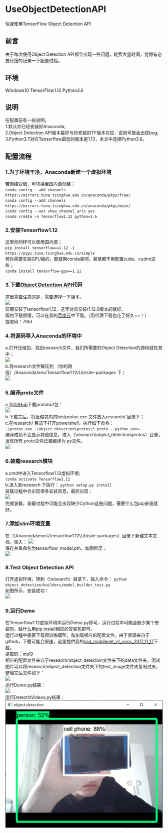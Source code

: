 # UseObjectDetectionAPI
快速使用TensorFlow Object Detection API

## 前言
由于每次使用Object Detection API都会出现一些问题，耗费大量时间，觉得有必要仔细的记录一下配置过程。

## 环境
Windows10
TensorFlow1.12
Python3.6

## 说明
在配置前有一些说明。  
1.默认你已经安装好Anaconda;  
2.Object Detection API版本最好与你安装的TF版本对应，否则可能会出现bug;  
3.Python3.7对应Tensorflow最低的版本是1.13，本文中选择Python3.6。

## 配置流程
### 1.为了环境干净，Anaconda新建一个虚拟环境  
若网络受限，可切换至国内源创建；  
`conda config --add channels https://mirrors.tuna.tsinghua.edu.cn/anaconda/pkgs/free/`  
`conda config --add channels https://mirrors.tuna.tsinghua.edu.cn/anaconda/pkgs/main/`  
`conda config --set show_channel_urls yes`  
`conda create -n Tensorflow1.12 python=3.6 ` 

### 2.安装Tensorflow1.12  
这里你同样可以使用国内源；  
`pip install tensorflow==1.12 -i https://pypi.tuna.tsinghua.edu.cn/simple`  
若你需要安装GPU版的，那就用conda装吧，甚至都不用配置cuda、cudnn这些；  
`conda install tensorflow-gpu==1.12`  

### 3.下载[Object Detection API](https://github.com/tensorflow/models)代码  
这里需要注意的是，需要选择一下版本。  
![](https://i.imgur.com/RvTyVfc.png)  
前面安装了tensorflow1.12，这里对应安装r1.12.0版本的就好。  
国内下载很慢，可以在我的[百度云](https://pan.baidu.com/s/1oGEjSt3j1vFm6bSf8CnIGA)中下载。（用代理下载也花了好久==！）  
提取码：79td  

### 4.将源码导入Anaconda的环境中  
a.打开压缩包，找到research文件，我们所需要的Object Detection的源码就在其中；  
![](https://i.imgur.com/6U3gveS.png)  
b.将research文件解压到 （你的路径）/Anaconda/env/Tensorflow1.12/Lib/site-packages 下；  
![](https://i.imgur.com/FvsbfAh.png)  

### 5.编译proto文件
a.到[GitHub](https://github.com/protocolbuffers/protobuf/releases/tag/v3.4.0)下载protobuf包：  
![](https://i.imgur.com/Bq0sh5w.png)  
b.下载完后，将压缩包内的bin/protoc.exe 文件放入research/ 目录下；  
c.在research/ 目录下打开powershell，执行如下命令：  
`.\protoc.exe .\object_detection\protos\*.proto --python_out=.`  
编译成功不会显示其他信息，进入（\research\object_detection\protos）目录，发现所有.proto文件已被编译为.py文件。  
![](https://i.imgur.com/ii1neyD.png)  
  
### 6.装载research模块
a.cmd中进入Tensorflow1.12虚拟环境;  
`conda activate Tensorflow1.12`  
b.进入到research 下执行：
`python setup.py install`  
装载过程中会出现很多安装信息，最后出现：  
![](https://i.imgur.com/ljc7BbY.png)  
完成装载，装载过程中可能会出现缺少Cython这些问题，需要什么包pip安装就好。  
  
### 7.添加slim环境变量
在（\Anaconda\envs\Tensorflow1.12\Lib\site-packages）目录下新建文本文档，输入：
![](https://i.imgur.com/rv3MEPr.png)  
保存并重命名为tensorflow_model.pth，如图所示：  
![](https://i.imgur.com/gQcG3u6.png)  
  
### 8.Test Object Detection API
打开虚拟环境，转到（\research）目录下，输入命令：
`python object_detection/builders/model_builder_test.py`  
如图所示，安装成功：  
![](https://i.imgur.com/DGngFsJ.png)  
  
### 9.运行Demo
在Tensorflow1.12虚拟环境中运行Demo.py即可，运行过程中可能会缺少某个安装包，缺什么用pip install相应的安装包即可。  
运行过程中需要下载预训练模型，和加载相应的配置文件。由于资源来自于github，下载可能会限速，这里提供我的[ssd_mobilenet_v1_coco_2017_11_17](https://pan.baidu.com/s/1cPndOpT9palYBqrkgwonmA)下载。  
提取码：mol9  
相应的配置文件来自于research/object_detection文件夹下的data文件夹，测试图片可以将research/object_detection文件夹下的test_image文件夹复制过来，整理完后文件如下：  
![](https://i.imgur.com/u8K5KCg.png)    
运行Demo.py结果：  
![](https://i.imgur.com/wWHR1Oe.png)  
运行DetectInVideos.py结果：  
![](https://github.com/DLIMG/UseObjectDetectionAPI/blob/master/ShowImage/show1.png)
